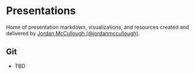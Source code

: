 # Presentations

Home of presentation markdown, visualizations, and resources created and delivered by [Jordan McCullough (@jordanmccullough)](https://github.com/jordanmccullough).

## Git

- TBD

